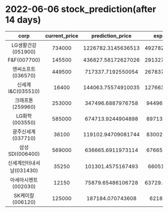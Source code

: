 # 2022-06-06 stock_prediction(after 14 days)

|   corp   |   current_price   |   prediction_price   |   expected_profit   |
|:--------:|:-----------------:|:--------------------:|:-------------------:|
|LG생활건강(051900)|734000|1226782.3145636513|492782.31456365134|
|F&F(007700)|145500|436827.58172627026|291327.58172627026|
|엔씨소프트(036570)|449500|717337.7192550054|267837.71925500536|
|신세계 I&C(035510)|16400|144063.75574910035|127663.75574910035|
|크래프톤(259960)|253000|347496.6887976758|94496.68879767577|
|LG화학(003550)|585000|674713.9244904898|89713.92449048976|
|광주신세계(037710)|36100|119102.94709081744|83002.94709081744|
|삼성SDI(006400)|569000|636665.6911973114|67665.69119731139|
|신세계인터내셔날(031430)|35250|101301.4575167493|66051.4575167493|
|아세아시멘트(002030)|12150|75879.65486106728|63729.654861067276|
|SK케미칼(006120)|125000|187184.070743608|62184.070743608|
